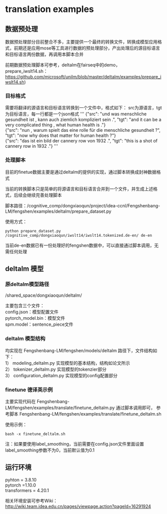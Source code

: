 # translation examples
## 数据预处理

数据预处理部分目前整合不多，主要提供一个最终的转换文件，转换成模型应用格式，前期还是应用mose等工具进行数据的预处理部分，产出处理后的源目标语言和目标语言两份数据，再调用本脚本合并

前期数据预处理脚本可参考，deltalm在fairseq中的demo，prepare_iwslt14.sh：https://github.com/microsoft/unilm/blob/master/deltalm/examples/prepare_iwslt14.sh)

### 目标格式
需要将翻译的源语言和目标语言转换到一个文件中，格式如下：
src为源语言，tgt为目标语言，每一行都是一个json格式
'''
{"src": "und was menschliche gesundheit ist , kann auch ziemlich kompliziert sein .", "tgt": "and it can be a very complicated thing , what human health is ."}    
{"src": "nun , warum spielt das eine rolle für die menschliche gesundheit ?", "tgt": "now why does that matter for human health ?"}    
{"src": "das ist ein bild der cannery row von 1932 .", "tgt": "this is a shot of cannery row in 1932 ."}
'''
### 处理脚本

目前的finetue数据主要是通过deltalm的提供的实现，通过脚本转换成封神数据格式

当前的转换脚本只是简单的将源语言和目标语言合并到一个文件，并生成上述格式，后续会继续完善处理脚本

脚本路径：/cognitive_comp/dongxiaoqun/project/idea-ccnl/Fengshenbang-LM/fengshen/examples/deltalm/prepare_dataset.py


使用方式：
```
python prepare_dataset.py /cognitive_comp/dongxiaoqun/iwslt14/iwslt14.tokenized.de-en/ de-en
```

当前de-en数据已有一份处理好的fengshen数据中，可以直接通过脚本调用，无需任何处理

## deltalm 模型

### 原deltalm模型路径
/shared_space/dongxiaoqun/deltalm/

主要包含三个文件：    
config.json：模型配置文件   
pytorch_model.bin：模型文件    
spm.model：sentence_piece文件    

### deltalm 模型结构
均实现在 Fengshenbang-LM/fengshen/models/deltalm 路径下，文件结构如下：    
1） modeling_deltalm.py 实现模型的基本结构，结构如论文所示    
2） tokenizer_deltalm.py 实现模型的tokenzier部分    
3） configuration_deltalm.py 实现模型的config配置部分    

### finetune 德译英示例
主要实现代码在 Fengshenbang-LM/fengshen/examples/translate/finetune_deltalm.py
通过脚本调用即可， 参考脚本 Fengshenbang-LM/fengshen/examples/translate/finetune_deltalm.sh

使用示例：
```
bash -x finetune_deltalm.sh 
```

注：如果要使用label_smoothing，当前需要在config.json文件里面设置label_smoothing参数不为0，当前默认值为0.1

## 运行环境

pyhton = 3.8.10    
pytorch =1.10.0    
transformers = 4.20.1    

相关环境安装可参考Wiki：http://wiki.team.idea.edu.cn/pages/viewpage.action?pageId=16291924
